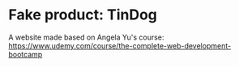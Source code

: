 # Fake product: TinDog

A website made based on Angela Yu's course: https://www.udemy.com/course/the-complete-web-development-bootcamp
